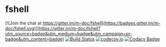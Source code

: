 # fshell

[![Join the chat at https://gitter.im/m-doc/fshell](https://badges.gitter.im/m-doc/fshell.svg)](https://gitter.im/m-doc/fshell?utm_source=badge&utm_medium=badge&utm_campaign=pr-badge&utm_content=badge)
[![Build Status](https://travis-ci.org/m-doc/fshell.svg?branch=master)](https://travis-ci.org/m-doc/fshell)
[![codecov.io](https://codecov.io/github/m-doc/fshell/coverage.svg?branch=master)](https://codecov.io/github/m-doc/fshell?branch=master)
[![Codacy Badge](https://api.codacy.com/project/badge/grade/cfcfb991c1944703b8aebc34208c642e)](https://www.codacy.com/app/fthomas/fshell)

